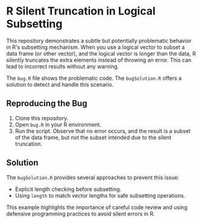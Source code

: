 # R Silent Truncation in Logical Subsetting

This repository demonstrates a subtle but potentially problematic behavior in R's subsetting mechanism. When you use a logical vector to subset a data frame (or other vector), and the logical vector is longer than the data, R silently truncates the extra elements instead of throwing an error. This can lead to incorrect results without any warning.

The `bug.R` file shows the problematic code.  The `bugSolution.R` offers a solution to detect and handle this scenario. 

## Reproducing the Bug

1. Clone this repository.
2. Open `bug.R` in your R environment.
3. Run the script.  Observe that no error occurs, and the result is a subset of the data frame, but not the subset intended due to the silent truncation.

## Solution

The `bugSolution.R` provides several approaches to prevent this issue:
* Explicit length checking before subsetting.
* Using `length` to match vector lengths for safe subsetting operations.

This example highlights the importance of careful code review and using defensive programming practices to avoid silent errors in R.